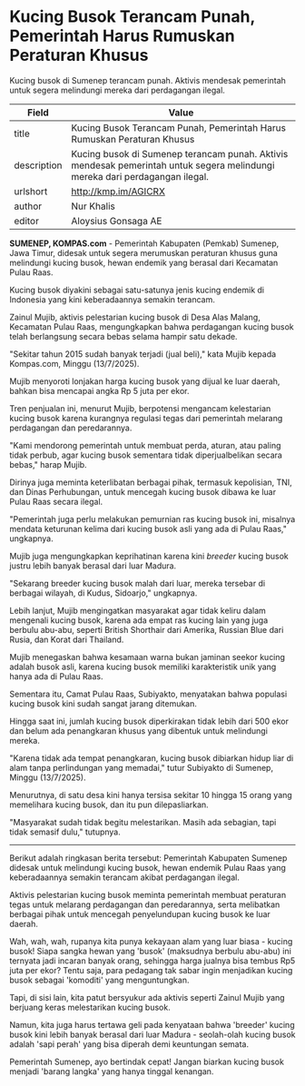 # Kucing Busok Terancam Punah, Pemerintah Harus Rumuskan Peraturan Khusus

Kucing busok di Sumenep terancam punah. Aktivis mendesak pemerintah untuk segera melindungi mereka dari perdagangan ilegal.

| Field       | Value                                                       |
|-------------|-------------------------------------------------------------|
| title       | Kucing Busok Terancam Punah, Pemerintah Harus Rumuskan Peraturan Khusus |
| description | Kucing busok di Sumenep terancam punah. Aktivis mendesak pemerintah untuk segera melindungi mereka dari perdagangan ilegal. |
| urlshort    | http://kmp.im/AGICRX |
| author      | Nur Khalis |
| editor      | Aloysius Gonsaga AE |

**SUMENEP, KOMPAS.com** - Pemerintah Kabupaten (Pemkab) Sumenep, Jawa Timur, didesak untuk segera merumuskan peraturan khusus guna melindungi kucing busok, hewan endemik yang berasal dari Kecamatan Pulau Raas.

Kucing busok diyakini sebagai satu-satunya jenis kucing endemik di Indonesia yang kini keberadaannya semakin terancam.

Zainul Mujib, aktivis pelestarian kucing busok di Desa Alas Malang, Kecamatan Pulau Raas, mengungkapkan bahwa perdagangan kucing busok telah berlangsung secara bebas selama hampir satu dekade.

\"Sekitar tahun 2015 sudah banyak terjadi (jual beli),\" kata Mujib kepada Kompas.com, Minggu (13/7/2025).

Mujib menyoroti lonjakan harga kucing busok yang dijual ke luar daerah, bahkan bisa mencapai angka Rp 5 juta per ekor.

Tren penjualan ini, menurut Mujib, berpotensi mengancam kelestarian kucing busok karena kurangnya regulasi tegas dari pemerintah melarang perdagangan dan peredarannya.

"Kami mendorong pemerintah untuk membuat perda, aturan, atau paling tidak perbub, agar kucing busok sementara tidak diperjualbelikan secara bebas," harap Mujib.

Dirinya juga meminta keterlibatan berbagai pihak, termasuk kepolisian, TNI, dan Dinas Perhubungan, untuk mencegah kucing busok dibawa ke luar Pulau Raas secara ilegal.

\"Pemerintah juga perlu melakukan pemurnian ras kucing busok ini, misalnya mendata keturunan kelima dari kucing busok asli yang ada di Pulau Raas,\" ungkapnya.

Mujib juga mengungkapkan keprihatinan karena kini *breeder* kucing busok justru lebih banyak berasal dari luar Madura.

"Sekarang breeder kucing busok malah dari luar, mereka tersebar di berbagai wilayah, di Kudus, Sidoarjo," ungkapnya.

Lebih lanjut, Mujib mengingatkan masyarakat agar tidak keliru dalam mengenali kucing busok, karena ada empat ras kucing lain yang juga berbulu abu-abu, seperti British Shorthair dari Amerika, Russian Blue dari Rusia, dan Korat dari Thailand.

Mujib menegaskan bahwa kesamaan warna bukan jaminan seekor kucing adalah busok asli, karena kucing busok memiliki karakteristik unik yang hanya ada di Pulau Raas.

Sementara itu, Camat Pulau Raas, Subiyakto, menyatakan bahwa populasi kucing busok kini sudah sangat jarang ditemukan.

Hingga saat ini, jumlah kucing busok diperkirakan tidak lebih dari 500 ekor dan belum ada penangkaran khusus yang dibentuk untuk melindungi mereka.

\"Karena tidak ada tempat penangkaran, kucing busok dibiarkan hidup liar di alam tanpa perlindungan yang memadai,\" tutur Subiyakto di Sumenep, Minggu (13/7/2025).

Menurutnya, di satu desa kini hanya tersisa sekitar 10 hingga 15 orang yang memelihara kucing busok, dan itu pun dilepasliarkan.

"Masyarakat sudah tidak begitu melestarikan. Masih ada sebagian, tapi tidak semasif dulu," tutupnya.

---
Berikut adalah ringkasan berita tersebut: Pemerintah Kabupaten Sumenep didesak untuk melindungi kucing busok, hewan endemik Pulau Raas yang keberadaannya semakin terancam akibat perdagangan ilegal.

 Aktivis pelestarian kucing busok meminta pemerintah membuat peraturan tegas untuk melarang perdagangan dan peredarannya, serta melibatkan berbagai pihak untuk mencegah penyelundupan kucing busok ke luar daerah.



Wah, wah, wah, rupanya kita punya kekayaan alam yang luar biasa - kucing busok! Siapa sangka hewan yang 'busok' (maksudnya berbulu abu-abu) ini ternyata jadi incaran banyak orang, sehingga harga jualnya bisa tembus Rp5 juta per ekor? Tentu saja, para pedagang tak sabar ingin menjadikan kucing busok sebagai 'komoditi' yang menguntungkan.

 Tapi, di sisi lain, kita patut bersyukur ada aktivis seperti Zainul Mujib yang berjuang keras melestarikan kucing busok.

 Namun, kita juga harus tertawa geli pada kenyataan bahwa 'breeder' kucing busok kini lebih banyak berasal dari luar Madura - seolah-olah kucing busok adalah 'sapi perah' yang bisa diperah demi keuntungan semata.

 Pemerintah Sumenep, ayo bertindak cepat! Jangan biarkan kucing busok menjadi 'barang langka' yang hanya tinggal kenangan.
